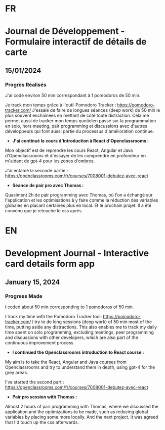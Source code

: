 # FR

# Journal de Développement - Formulaire interactif de détails de carte

## 15/01/2024

### Progrès Réalisés

J'ai codé environ 50 min correspondant à 1 pomodoros de 50 min.

Je track mon temps grâce à l'outil Pomodoro Tracker : https://pomodoro-tracker.com/
J'essaie de faire de longues séances (deep work) de 50 min le plus souvent enchaînées en mettant de côté toute distraction.
Cela me permet aussi de tracker mon temps quotidien passé sur la programmation en solo, hors meeting, pair programming et discussions avec d'autres développeurs qui font aussi partie du processus d'amélioration continue.

- **J'ai continué le cours d'introduction à React d'Openclassrooms :**

Mon objectif est de reprendre les cours React, Angular et Java d'Openclassrooms et d'essayer de les comprendre en profondeur en m'aidant de gpt-4 pour les zones d'ombres.

J'ai entamé la seconde partie : https://openclassrooms.com/fr/courses/7008001-debutez-avec-react

- **Séance de pair pro avec Thomas :**

Quasiment 2h de pair programming avec Thomas, où l'on a échangé sur l'application et les optimisations à y faire comme la réduction des variables globales en placant certaines plus en local.
Et le prochain projet.
Il a été convenu que je retouche le css après.

# EN

# Development Journal - Interactive card details form app

## January 15, 2024

### Progress Made

I coded about 50 min corresponding to 1 pomodoros of 50 min.

I track my time with the Pomodoro Tracker tool: https://pomodoro-tracker.com/
I try to do long sessions (deep work) of 50 min most of the time, putting aside any distractions.
This also enables me to track my daily time spent on solo programming, excluding meetings, peer programming and discussions with other developers, which are also part of the continuous improvement process.

- **I continued the Openclassrooms introduction to React course :**

My aim is to take the React, Angular and Java courses from Openclassrooms and try to understand them in depth, using gpt-4 for the grey areas.

I've started the second part : https://openclassrooms.com/fr/courses/7008001-debutez-avec-react

- **Pair pro session with Thomas :**

Almost 2 hours of pair programming with Thomas, where we discussed the application and the optimizations to be made, such as reducing global variables by placing some more locally.
And the next project.
It was agreed that I'd touch up the css afterwards.
